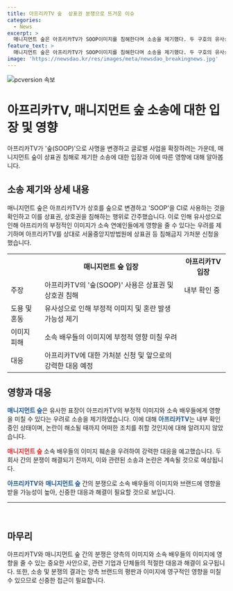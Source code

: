```yaml
---
title: 아프리카TV 숲  상표권 분쟁으로 뜨거운 이슈
categories:
  - News
excerpt: >
  매니지먼트 숲은 아프리카TV가 SOOP이미지를 침해한다며 소송을 제기했다. 두 구호의 유사성으로 아프리카의 이미지가 훼손될 수 있다고 우려하며, 부정적 영향을 줄 수 있기에 관심을 끈다. 매니지먼트 숲은 소속 연예인들의 이미지 보호를 강조하며, 상표권 등 침해금지 가처분 신청했다. 아프리카TV는 "내부 확인 중"이라는 입장을 전했다.
feature_text: >
  매니지먼트 숲은 아프리카TV가 SOOP이미지를 침해한다며 소송을 제기했다. 두 구호의 유사성으로 아프리카의 이미지가 훼손될 수 있다고 우려하며, 부정적 영향을 줄 수 있기에 관심을 끈다. 매니지먼트 숲은 소속 연예인들의 이미지 보호를 강조하며, 상표권 등 침해금지 가처분 신청했다. 아프리카TV는 "내부 확인 중"이라는 입장을 전했다.
image: 'https://newsdao.kr/res/images/meta/newsdao_breakingnews.jpg'
---
```


<p><img src="https://newsdao.kr/res/images/meta/newsdao_breakingnews.jpg" alt="pcversion 속보" /></p>

<h1>아프리카TV, 매니지먼트 숲 소송에 대한 입장 및 영향</h1>

<p data-ke-size="size16">아프리카TV가 '숲(SOOP)'으로 사명을 변경하고 글로벌 사업을 확장하려는 가운데, 매니지먼트 숲이 상표권 침해로 제기한 소송에 대한 입장과 이에 따른 영향에 대해 알아봅니다.</p>

<h2 data-ke-size="size26">소송 제기와 상세 내용</h2>

<p>매니지먼트 숲은 아프리카TV가 상호를 숲으로 변경하고 'SOOP'을 CI로 사용하는 것을 확인하고 이를 상표권, 상호권을 침해하는 행위로 간주했습니다. 이로 인해 유사성으로 인해 아프리카의 부정적인 이미지가 소속 연예인들에게 영향을 줄 수 있다는 우려를 제기하며 아프리카TV를 상대로 서울중앙지방법원에 상표권 등 침해금지 가처분 신청을 했습니다.</p>

<table>
  <tr>
    <th></th>
    <th>매니지먼트 숲 입장</th>
    <th>아프리카TV 입장</th>
  </tr>
  <tr>
    <td>주장</td>
    <td>아프리카TV의 '숲(SOOP)' 사용은 상표권 및 상호권 침해</td>
    <td>내부 확인 중</td>
  </tr>
  <tr>
    <td>도용 및 혼동</td>
    <td>유사성으로 인해 부정적 이미지 및 혼란 발생 가능성 제기</td>
    <td></td>
  </tr>
  <tr>
    <td>이미지 피해</td>
    <td>소속 배우들의 이미지에 부정적 영향 미칠 우려</td>
    <td></td>
  </tr>
  <tr>
    <td>대응</td>
    <td>아프리카TV에 대한 가처분 신청 및 앞으로의 강력한 대응 예정</td>
    <td></td>
  </tr>
</table>

<h2 data-ke-size="size26">영향과 대응</h2>

<p><b><span style="color: #1a5490;">매니지먼트 숲</span></b>은 유사한 표장이 아프리카TV의 부정적 이미지와 소속 배우들에게 영향을 미칠 수 있다는 우려로 소송을 제기하였습니다. 이에 대해 <b><span style="color: #1a5490;">아프리카TV</span></b>는 내부 확인 중인 상태이며, 논란이 해소될 때까지 어떠한 조치를 취할 것인지에 대해 알려지지 않았습니다.</p>

<p><b><span style="color: #ee2323;">매니지먼트 숲</span></b> 소속 배우들의 이미지 훼손을 우려하여 강력한 대응을 예고했습니다. 두 회사 간의 분쟁이 해결되기 전까지, 이와 관련된 소송과 논란은 계속될 것으로 예상됩니다.</p>

<p><b><span style="color: #1a5490;">아프리카TV</span></b>와 <b><span style="color: #1a5490;">매니지먼트 숲</span></b> 간의 분쟁으로 소속 배우들의 이미지와 브랜드에 영향을 받을 가능성이 높아, 신중한 대응과 해결이 필요할 것으로 보입니다.</p>

<hr>

<p data-ke-size="size16">&nbsp;</p>

<h2 data-ke-size="size26">마무리</h2>

<p>아프리카TV와 매니지먼트 숲 간의 분쟁은 양측의 이미지와 소속 배우들의 이미지에 영향을 줄 수 있는 중요한 사안으로, 관련 기업과 단체들의 적절한 대응과 해결이 요구됩니다. 또한, 소송 및 분쟁의 결과는 양측 브랜드의 평판과 이미지에 영구적인 영향을 미칠 수 있으므로 신중한 접근이 필요합니다.</p>

